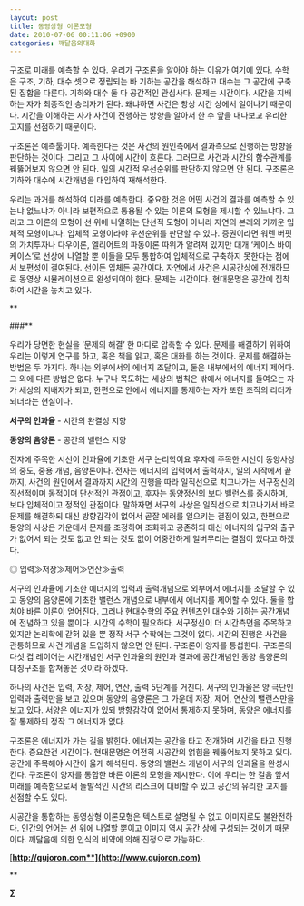 ```yaml
---
layout: post
title: 동영상형 이론모형
date: 2010-07-06 00:11:06 +0900
categories: 깨달음의대화
---
```


  




구조로 미래를 예측할 수 있다. 우리가 구조론을 알아야 하는 이유가 여기에 있다. 수학은 구조, 기하, 대수 셋으로 정립되는 바 기하는 공간을 해석하고 대수는 그 공간에 구축된 집합을 다룬다. 기하와 대수 둘 다 공간적인 관심사다. 문제는 시간이다. 시간을 지배하는 자가 최종적인 승리자가 된다. 왜냐하면 사건은 항상 시간 상에서 일어나기 때문이다. 시간을 이해하는 자가 사건이 진행하는 방향을 알아서 한 수 앞을 내다보고 유리한 고지를 선점하기 때문이다. 


  
구조론은 예측툴이다. 예측한다는 것은 사건의 원인측에서 결과측으로 진행하는 방향을 판단하는 것이다. 그리고 그 사이에 시간이 흐른다. 그러므로 사건과 시간의 함수관계를 꿰뚫어보지 않으면 안 된다. 일의 시간적 우선순위를 판단하지 않으면 안 된다. 구조론은 기하와 대수에 시간개념을 대입하여 재해석한다.


  
우리는 과거를 해석하여 미래를 예측한다. 중요한 것은 어떤 사건의 결과를 예측할 수 있는냐 없느냐가 아니라 보편적으로 통용될 수 있는 이론의 모형을 제시할 수 있느냐다. 그리고 그 이론의 모형이 선 위에 나열하는 단선적 모형이 아니라 자연의 본래와 가까운 입체적 모형이냐다. 입체적 모형이라야 우선순위를 판단할 수 있다. 증권이라면 워렌 버핏의 가치투자나 다우이론, 엘리어트의 파동이론 따위가 알려져 있지만 대개 ‘케이스 바이 케이스’로 선상에 나열할 뿐 이들을 모두 통합하여 입체적으로 구축하지 못한다는 점에서 보편성이 결여된다. 선이든 입체든 공간이다. 자연에서 사건은 시공간상에 전개하므로 동영상 시뮬레이션으로 완성되어야 한다. 문제는 시간이다. 현대문명은 공간에 집착하여 시간을 놓치고 있다. 



**
  
###**




  
우리가 당면한 현실을 ‘문제의 해결’ 한 마디로 압축할 수 있다. 문제를 해결하기 위하여 우리는 이렇게 연구를 하고, 혹은 책을 읽고, 혹은 대화를 하는 것이다. 문제를 해결하는 방법은 두 가지다. 하나는 외부에서의 에너지 조달이고, 둘은 내부에서의 에너지 제어다. 그 외에 다른 방법은 없다. 누구나 목도하는 세상의 법칙은 밖에서 에너지를 들여오는 자가 세상의 지배자가 되고, 한편으로 안에서 에너지를 통제하는 자가 또한 조직의 리더가 되더라는 현실이다. 




  
**서구의 인과율** - 시간의 완결성 지향

**동양의 음양론** - 공간의 밸런스 지향




  
전자에 주목한 시선이 인과율에 기초한 서구 논리학이요 후자에 주목한 시선이 동양사상의 중도, 중용 개념, 음양론이다. 전자는 에너지의 입력에서 출력까지, 일의 시작에서 끝까지, 사건의 원인에서 결과까지 시간의 진행을 따라 일직선으로 치고나가는 서구정신의 직선적이며 동적이며 단선적인 관점이고, 후자는 동양정신의 보다 밸런스를 중시하며, 보다 입체적이고 정적인 관점이다. 말하자면 서구의 사상은 일직선으로 치고나가서 바로 문제를 해결하되 대신 방향감각이 없어서 곧잘 에러를 일으키는 결점이 있고, 한편으로 동양의 사상은 가운데서 문제를 조정하여 조화하고 공존하되 대신 에너지의 입구와 출구가 없어서 되는 것도 없고 안 되는 것도 없이 어중간하게 얼버무리는 결점이 있다고 하겠다. 




  
◎ 입력≫저장≫제어≫연산≫출력




  
서구의 인과율에 기초한 에너지의 입력과 출력개념으로 외부에서 에너지를 조달할 수 있고 동양의 음양론에 기초한 밸런스 개념으로 내부에서 에너지를 제어할 수 있다. 둘을 합쳐야 바른 이론이 얻어진다. 그러나 현대수학의 주요 컨텐츠인 대수와 기하는 공간개념에 전념하고 있을 뿐이다. 시간의 수학이 필요하다. 서구정신이 더 시간측면을 주목하고 있지만 논리학에 갇혀 있을 뿐 정작 서구 수학에는 그것이 없다. 시간의 진행은 사건을 관통하므로 사건 개념을 도입하지 않으면 안 된다. 구조론이 양자를 통섭한다. 구조론의 다섯 겹 레이어는 시간개념인 서구 인과율의 원인과 결과에 공간개념인 동양 음양론의 대칭구조를 합쳐놓은 것이라 하겠다.


  
하나의 사건은 입력, 저장, 제어, 연산, 출력 5단계를 거친다. 서구의 인과율은 양 극단인 입력과 출력만을 보고 있으며 동양의 음양론은 그 가운데 저장, 제어, 연산의 밸런스만을 보고 있다. 서양은 에너지가 있되 방향감각이 없어서 통제하지 못하며, 동양은 에너지를 잘 통제하되 정작 그 에너지가 없다. 


  
구조론은 에너지가 가는 길을 밝힌다. 에너지는 공간을 타고 전개하며 시간을 타고 진행한다. 중요한건 시간이다. 현대문명은 여전히 시공간의 얽힘을 꿰뚫어보지 못하고 있다. 공간에 주목해야 시간이 옳게 해석된다. 동양의 밸런스 개념이 서구의 인과율을 완성시킨다. 구조론이 양자를 통합한 바른 이론의 모형을 제시한다. 이에 우리는 한 걸음 앞서 미래를 예측함으로써 돌발적인 시간의 리스크에 대비할 수 있고 공간의 유리한 고지를 선점할 수도 있다. 


  
시공간을 통합하는 동영상형 이론모형은 텍스트로 설명될 수 없고 이미지로도 불완전하다. 인간의 언어는 선 위에 나열할 뿐이고 이미지 역시 공간 상에 구성되는 것이기 때문이다. 깨달음에 의한 인식의 비약에 의해 진정으로 가능하다.





[**http://gujoron.com**](http://www.gujoron.com)**
  
** 

**∑**